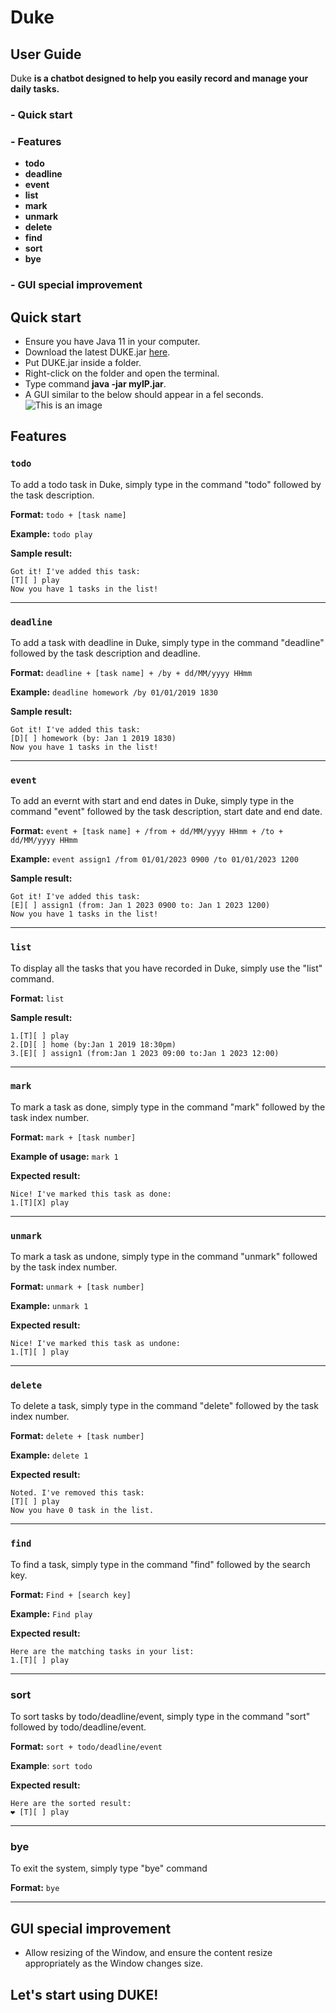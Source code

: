 # Duke
## User Guide
Duke **is a chatbot designed to help you easily record and manage your daily tasks.**

### - Quick start
### - Features
+ **todo**
+ **deadline**
+ **event**
+ **list**
+ **mark**
+ **unmark**
+ **delete**
+ **find**
+ **sort**
+ **bye**
### - GUI special improvement


## Quick start
+ Ensure you have Java 11 in your computer.
+ Download the latest DUKE.jar [here](https://github.com/OliviaJHL/ip/releases/tag/A-Release).
+ Put DUKE.jar inside a folder.
+ Right-click on the folder and open the terminal.
+ Type command **java -jar myIP.jar**.
+ A GUI similar to the below should appear in a fel seconds.
  ![This is an image](docs/Ui.png)



## Features

### `todo`
To add a todo task in Duke, simply type in the command "todo" followed by the task description.

**Format:** `todo + [task name]`

**Example:** `todo play`

**Sample result:**
```
Got it! I've added this task:
[T][ ] play
Now you have 1 tasks in the list!
```



---
### `deadline`
To add a task with deadline in Duke, simply type in the command "deadline" followed by the task description and deadline.

**Format:** `deadline + [task name] + /by + dd/MM/yyyy HHmm`

**Example:** `deadline homework /by 01/01/2019 1830`

**Sample result:**
```
Got it! I've added this task:
[D][ ] homework (by: Jan 1 2019 1830)
Now you have 1 tasks in the list!
```

---
### `event`
To add an evernt with start and end dates in Duke, simply type in the command "event" followed by the task description, start date and end date.

**Format:** `event + [task name] + /from + dd/MM/yyyy HHmm + /to + dd/MM/yyyy HHmm`

**Example:** `event assign1 /from 01/01/2023 0900 /to 01/01/2023 1200`

**Sample result:**
```
Got it! I've added this task:
[E][ ] assign1 (from: Jan 1 2023 0900 to: Jan 1 2023 1200)
Now you have 1 tasks in the list!
```
---
### `list`
To display all the tasks that you have recorded in Duke, simply use the "list" command.

**Format:** `list`

**Sample result:**
```
1.[T][ ] play
2.[D][ ] home (by:Jan 1 2019 18:30pm)
3.[E][ ] assign1 (from:Jan 1 2023 09:00 to:Jan 1 2023 12:00)
```

---
### `mark`
To mark a task as done, simply type in the command "mark" followed by the task index number.

**Format:** `mark + [task number]`

**Example of usage:** `mark 1`

**Expected result:**
```
Nice! I've marked this task as done:
1.[T][X] play
```

---
### `unmark`
To mark a task as undone, simply type in the command "unmark" followed by the task index number.

**Format:** `unmark + [task number]`

**Example:** `unmark 1`

**Expected result:**
```
Nice! I've marked this task as undone:
1.[T][ ] play
```

---
### `delete`
To delete a task, simply type in the command "delete" followed by the task index number.

**Format:** `delete + [task number]`

**Example:** `delete 1`

**Expected result:**
``` 
Noted. I've removed this task:
[T][ ] play
Now you have 0 task in the list.
```
---
### `find`
To find a task, simply type in the command "find" followed by the search key.

**Format:** `Find + [search key]`

**Example:** `Find play`

**Expected result:**
``` 
Here are the matching tasks in your list:
1.[T][ ] play
```

---
### sort
To sort tasks by todo/deadline/event, simply type in the command "sort" followed by todo/deadline/event.

**Format:** `sort + todo/deadline/event`

**Example**: `sort todo`

**Expected result:**
``` 
Here are the sorted result:
❤ [T][ ] play
```
---
### bye
To exit the system, simply type "bye" command

**Format:** `bye`

---
## GUI special improvement
+ Allow resizing of the Window, and ensure the content resize appropriately as the Window changes size.


## Let's start using DUKE!

